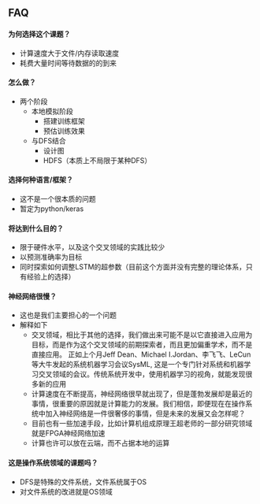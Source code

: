 ## FAQ
#### 为何选择这个课题？
- 计算速度大于文件/内存读取速度
- 耗费大量时间等待数据的的到来

#### 怎么做？
- 两个阶段
  - 本地模拟阶段
    - 搭建训练框架
    - 预估训练效果
  - 与DFS结合
    - 设计图
    - HDFS（本质上不局限于某种DFS）

#### 选择何种语言/框架？
- 这不是一个很本质的问题
- 暂定为python/keras

#### 将达到什么目的？
- 限于硬件水平，以及这个交叉领域的实践比较少
- 以预测准确率为目标
- 同时探索如何调整LSTM的超参数（目前这个方面并没有完整的理论体系，只有经验上的选择）

#### 神经网络很慢？
- 这也是我们主要担心的一个问题
- 解释如下
  - 交叉领域，相比于其他的选择，我们做出来可能不是以它直接进入应用为目标，而是作为这个交叉领域的前期探索者，而且更加偏重学术，而不是直接应用。 正如上个月Jeff Dean、Michael I.Jordan、李飞飞、LeCun等大牛发起的系统机器学习会议SysML, 这是一个专门针对系统和机器学习交叉领域的会议。传统系统开发中，使用机器学习的视角，就能发现很多新的应用
  - 计算速度在不断提高，神经网络很早就出现了，但是蓬勃发展却是最近的事情，很重要的原因就是计算能力的发展。我们相信，即便现在在操作系统中加入神经网络是一件很奢侈的事情，但是未来的发展又会怎样呢？
  - 目前也有一些加速手段，比如计算机组成原理王超老师的一部分研究领域就是FPGA神经网络加速
  - 计算也许可以放在云端，而不占据本地的运算

#### 这是操作系统领域的课题吗？
- DFS是特殊的文件系统，文件系统属于OS
- 对文件系统的改进就是OS领域
